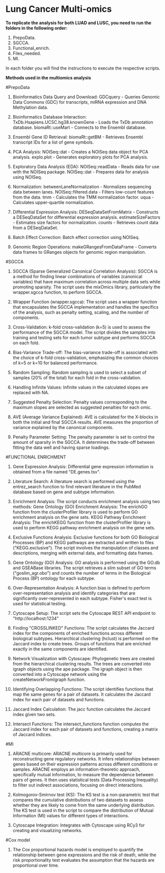 # Lung Cancer Multi-omics

**To replicate the analysis for both LUAD and LUSC, you need to run the folders in the following order:**

1. PrepoData.
2. SGCCA.
3. Functional_enrich.
4. Files_needed.
5. MI.

In each folder you will find the instructions to execute the respective scripts.


**Methods used in the multiomics analysis**

#PrepoData

1. Bioinformatics Data Query and Download:
GDCquery - Queries Genomic Data Commons (GDC) for transcripts, miRNA expression and DNA Methylation data.

2. Bioinformatics Database Interaction:
TxDb.Hsapiens.UCSC.hg38.knownGene - Loads the TxDb annotation database.
biomaRt::useMart - Connects to the Ensembl database.

3. Ensembl Gene ID Retrieval:
biomaRt::getBM - Retrieves Ensembl transcript IDs for a list of gene symbols.

4. PCA Analysis:
NOISeq::dat - Creates a NOISeq data object for PCA analysis.
explo.plot - Generates exploratory plots for PCA analysis.

5. Exploratory Data Analysis (EDA):
NOISeq::readData - Reads data for use with the NOISeq package.
NOISeq::dat - Prepares data for analysis using NOISeq.

6. Normalization:
betweenLaneNormalization - Normalizes sequencing data between lanes.
NOISeq::filtered.data - Filters low-count features from the data.
tmm - Calculates the TMM normalization factor.
uqua - Calculates upper-quartile normalization.

7. Differential Expression Analysis:
DESeqDataSetFromMatrix - Constructs a DESeqDataSet for differential expression analysis.
estimateSizeFactors - Estimates size factors for normalization.
counts - Retrieves count data from a DESeqDataSet.

8. Batch Effect Correction:
Batch effect correction using NOISeq.

9. Genomic Region Operations:
makeGRangesFromDataFrame - Converts data frames to GRanges objects for genomic region manipulation.


#SGCCA

1. SGCCA (Sparse Generalized Canonical Correlation Analysis):
SGCCA is a method for finding linear combinations of variables (canonical variables) that have maximum correlation across multiple data sets while promoting sparsity.
The script uses the mixOmics library, particularly the wrapper.sgcca function, to perform SGCCA.

2. Wrapper Function (wrapper.sgcca): The script uses a wrapper function that encapsulates the SGCCA implementation and handles the specifics of the analysis, such as penalty setting, scaling, and the number of components.

3. Cross-Validation:
k-fold cross-validation (k=5) is used to assess the performance of the SGCCA model.
The script divides the samples into training and testing sets for each tumor subtype and performs SGCCA on each fold.

4. Bias-Variance Trade-off:
The bias-variance trade-off is associated with the choice of k-fold cross-validation, emphasizing the common choices of k=5 or k=10 for balanced performance.

5. Random Sampling:
Random sampling is used to select a subset of samples (20% of the total) for each fold in the cross-validation.

6. Handling Infinite Values:
Infinite values in the calculated slopes are replaced with NA.

7. Suggested Penalty Selection:
Penalty values corresponding to the maximum slopes are selected as suggested penalties for each omic.

8. AVE (Average Variance Explained): AVE is calculated for the X-blocks in both the initial and final SGCCA results. AVE measures the proportion of variance explained by the canonical components.

9. Penalty Parameter Setting: The penalty parameter is set to control the amount of sparsity in the SGCCA. It determines the trade-off between fitting the data well and having sparse loadings.

#FUNCTIONAL ENRICHMENT

1. Gene Expression Analysis:
Differential gene expression information is obtained from a file named "DE.genes.tsv".

2. Literature Search:
A literature search is performed using the entrez_search function to find relevant literature in the PubMed database based on gene and subtype information.

3. Enrichment Analysis: The script conducts enrichment analysis using two methods:
Gene Ontology (GO) Enrichment Analysis: The enrichGO function from the clusterProfiler library is used to perform GO enrichment analysis on the gene sets.
KEGG Pathway Enrichment Analysis: The enrichKEGG function from the clusterProfiler library is used to perform KEGG pathway enrichment analysis on the gene sets.

4. Exclusive Functions Analysis:
Exclusive functions for both GO Biological Processes (BP) and KEGG pathways are extracted and written to files ("KEGG.exclusive").
The script involves the manipulation of classes and descriptions, merging with external data, and formatting data frames.

5. Gene Ontology (GO) Analysis:
GO analysis is performed using the GO.db and GSEABase libraries. The script retrieves a slim subset of GO terms ("goslim_agr.obo") and counts the number of terms in the Biological Process (BP) ontology for each subtype.

6. Over-Representation Analysis:
A function bias is defined to perform over-representation analysis and identify categories that are significantly over-represented in each subtype. Fisher's exact test is used for statistical testing.

7. Cytoscape Setup:
The script sets the Cytoscape REST API endpoint to "http://localhost:1234"

8. Finding "CROSSLINKED" Functions:
The script calculates the Jaccard index for the components of enriched functions across different biological subtypes.
Hierarchical clustering (hclust) is performed on the Jaccard index to create trees.
Groups of functions that are enriched exactly in the same components are identified.

9. Network Visualization with Cytoscape:
Phylogenetic trees are created from the hierarchical clustering results.
The trees are converted into igraph objects using the ape package.
The igraph object is then converted into a Cytoscape network using the createNetworkFromIgraph function.

10. Identifying Overlapping Functions:
The script identifies functions that map the same genes for a pair of datasets. It calculates the Jaccard index for each pair of datasets and functions.

11. Jaccard Index Calculation:
The jacc function calculates the Jaccard index given two sets.

12. Intersect Functions:
The intersect_functions function computes the Jaccard index for each pair of datasets and functions, creating a matrix of Jaccard indices.

#MI

1. ARACNE multicore:
ARACNE multicore is primarily used for reconstructing gene regulatory networks. It infers relationships between genes based on their expression patterns across different conditions or samples.
ARACNE employs an information-theoretic approach, specifically mutual information, to measure the dependence between pairs of genes. It then uses statistical tests (Data Processing Inequality) to filter out indirect associations, focusing on direct interactions.

2. Kolmogorov-Smirnov test (KS):
The KS test is a non-parametric test that compares the cumulative distributions of two datasets to assess whether they are likely to come from the same underlying distribution.
The KS test is used in the script to compare the distribution of Mutual Information (MI) values for different types of interactions.

3. Cytoscape Integration:
Integrates with Cytoscape using RCy3 for creating and visualizing networks.

#Cox model

1. The Cox proportional hazards model is employed to quantify the relationship between gene expressions and the risk of death, while the risk proportionality test evaluates the assumption that the hazards are proportional over time.

